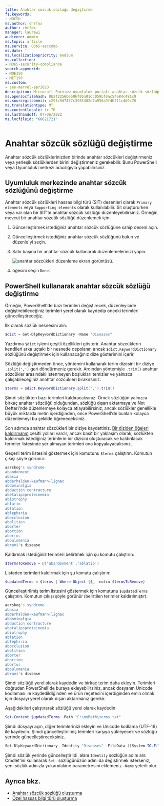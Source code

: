 ```yaml
---
title: Anahtar sözcük sözlüğü değiştirme
f1.keywords:
- NOCSH
ms.author: chrfox
author: chrfox
manager: laurawi
audience: Admin
ms.topic: article
ms.service: O365-seccomp
ms.date: ''
ms.localizationpriority: medium
ms.collection:
- M365-security-compliance
search.appverid:
- MOE150
- MET150
ms.custom:
- seo-marvel-apr2020
description: Microsoft Purview uyumluluk portalı anahtar sözcük sözlüğünde değişiklik yapmayı öğrenin.
ms.openlocfilehash: 8b2f2256be506f0ba01dc059bf0ac54e84c481c9
ms.sourcegitcommit: c29fc9d7477c3985d02d7a956a9f4b311c4d9c76
ms.translationtype: MT
ms.contentlocale: tr-TR
ms.lasthandoff: 07/06/2022
ms.locfileid: "66621721"
---
```

# <a name="modify-a-keyword-dictionary"></a>Anahtar sözcük sözlüğü değiştirme

Anahtar sözcük sözlüklerinizden birinde anahtar sözcükleri değiştirmeniz veya yerleşik sözlüklerden birini değiştirmeniz gerekebilir. Bunu PowerShell veya Uyumluluk merkezi aracılığıyla yapabilirsiniz.

## <a name="modify-a-keyword-dictionary-in-compliance-center"></a>Uyumluluk merkezinde anahtar sözcük sözlüğünü değiştirme

Anahtar sözcük sözlükleri hassas bilgi türü (SIT) desenleri olarak `Primary elements` veya `Supporting elements` olarak kullanılabilir. Sit oluştururken veya var olan bir SIT'te anahtar sözcük sözlüğü düzenleyebilirsiniz. Örneğin, mevcut bir anahtar sözcük sözlüğü düzenlemek için:

1. Güncelleştirmek istediğiniz anahtar sözcük sözlüğüne sahip deseni açın.
2. Güncelleştirmek istediğiniz anahtar sözcük sözlüğünü bulun ve düzenle'yi seçin.
3. Satır başına bir anahtar sözcük kullanarak düzenlemelerinizi yapın.

   ![anahtar sözcükleri düzenleme ekran görüntüsü.](../media/edit-keyword-dictionary.png)

4. öğesini seçin `Done`.

## <a name="modify-a-keyword-dictionary-using-powershell"></a>PowerShell kullanarak anahtar sözcük sözlüğü değiştirme

Örneğin, PowerShell'de bazı terimleri değiştirecek, düzenleyicide değiştirebileceğiniz terimleri yerel olarak kaydedip önceki terimleri güncelleştireceğiz.

İlk olarak sözlük nesnesini alın:

```powershell
$dict = Get-DlpKeywordDictionary -Name "Diseases"
```

Yazdırma `$dict` işlemi çeşitli özellikleri gösterir. Anahtar sözcüklerin kendileri arka uçtaki bir nesnede depolanır, ancak `$dict.KeywordDictionary` sözlüğünü değiştirmek için kullanacağınız dize gösterimini içerir.

Sözlüğü değiştirmeden önce, yöntemini kullanarak terim dizesini bir diziye `.split(',')` geri döndürmeniz gerekir. Ardından yöntemiyle `.trim()` anahtar sözcükler arasındaki istenmeyen boşlukları temizler ve yalnızca çalışabileceğiniz anahtar sözcükleri bırakırsınız.

```powershell
$terms = $dict.KeywordDictionary.split(',').trim()
```

Şimdi sözlükten bazı terimleri kaldıracaksınız. Örnek sözlüğün yalnızca birkaç anahtar sözcüğü olduğundan, sözlüğü dışarı aktarmaya ve Not Defteri'nde düzenlemeye kolayca atlayabilirsiniz, ancak sözlükler genellikle büyük miktarda metin içerdiğinden, önce PowerShell'de bunları kolayca düzenlemeyi bu şekilde öğreneceksiniz.

Son adımda anahtar sözcükleri bir diziye kaydettiniz. [Bir diziden öğeleri kaldırmanın](/previous-versions/windows/it-pro/windows-powershell-1.0/ee692802(v=technet.10)) çeşitli yolları vardır, ancak basit bir yaklaşım olarak, sözlükten kaldırmak istediğiniz terimlerin bir dizisini oluşturacak ve kaldırılacak terimler listesinde yer almayan terimleri ona kopyalayacaksınız.

Geçerli terim listesini göstermek için komutunu `$terms` çalıştırın. Komutun çıkışı şöyle görünür:

```powershell
aarskog's syndrome
abandonment
abasia
abderhalden-kaufmann-lignac
abdominalgia
abduction contracture
abetalipoproteinemia
abiotrophy
ablatio
ablation
ablepharia
abocclusion
abolition
aborter
abortion
abortus
aboulomania
abrami's disease
```

Kaldırmak istediğiniz terimleri belirtmek için şu komutu çalıştırın:

```powershell
$termsToRemove = @('abandonment','ablatio')
```

Listeden terimleri kaldırmak için şu komutu çalıştırın:

```powershell
$updatedTerms = $terms | Where-Object {$_ -notin $termsToRemove}
```

Güncelleştirilmiş terim listesini göstermek için komutunu `$updatedTerms` çalıştırın. Komutun çıkışı şöyle görünür (belirtilen terimler kaldırılmıştır):

```powershell
aarskog's syndrome
abasia
abderhalden-kaufmann-lignac
abdominalgia
abduction contracture
abetalipoproteinemia
abiotrophy
ablation
ablepharia
abocclusion
abolition
aborter
abortion
abortus
aboulomania
abrami's disease
```

Şimdi sözlüğü yerel olarak kaydedin ve birkaç terim daha ekleyin. Terimleri doğrudan PowerShell'de buraya ekleyebilirsiniz, ancak dosyanın Unicode kodlaması ile kaydedildiğinden ve ürün reçetesini içerdiğinden emin olmak için dosyayı yerel olarak dışarı aktarmanız gerekir.

Aşağıdakileri çalıştırarak sözlüğü yerel olarak kaydedin:

```powershell
Set-Content $updatedTerms -Path "C:\myPath\terms.txt"
```

Şimdi dosyayı açın, diğer terimlerinizi ekleyin ve Unicode kodlama (UTF-16) ile kaydedin. Şimdi güncelleştirilmiş terimleri karşıya yükleyecek ve sözlüğü yerinde güncelleştireceksiniz.

```powershell
Set-DlpKeywordDictionary -Identity "Diseases" -FileData ([System.IO.File]::ReadAllBytes('C:myPath\terms.txt'))
```

Şimdi sözlük yerinde güncelleştirildi. alanı `Identity` sözlüğün adını alır. Cmdlet'ini kullanarak `Set-` sözlüğünüzün adını da değiştirmek isterseniz, yeni sözlük adınızla yukarıdakine parametresini eklemeniz `-Name` yeterli olur.

## <a name="see-also"></a>Ayrıca bkz.

- [Anahtar sözcük sözlüğü oluşturma](create-a-keyword-dictionary.md)
- [Özel hassas bilgi türü oluşturma](create-a-custom-sensitive-information-type.md)
